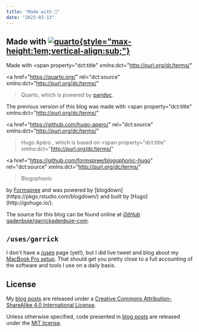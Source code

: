 ```yaml
---
title: "Made with 💙"
date: "2023-02-13"
---
```


## Made with [![quarto](https://quarto.org/quarto.png){style="max-height:1em;vertical-align:sub;"}](https://quarto.org)

Made with
<span
  property="dct:title"
  xmlns:dct="http://purl.org/dc/terms/"
>
  <a
    href="https://quarto.org/"
    rel="dct:source"
    xmlns:dct="http://purl.org/dc/terms/"
  >Quarto</a></span>,
which is powered by [pandoc](https://pandoc.org/).

The previous version of this blog was made with
<span
  property="dct:title"
  xmlns:dct="http://purl.org/dc/terms/"
>
  <a
    href="https://github.com/hugo-apero/"
    rel="dct:source"
    xmlns:dct="http://purl.org/dc/terms/"
  >Hugo Apéro</a>
</span>, which is based on
<span
  property="dct:title"
  xmlns:dct="http://purl.org/dc/terms/"
>
  <a
    href="https://github.com/formspree/blogophonic-hugo"
    rel="dct:source"
    xmlns:dct="http://purl.org/dc/terms/"
  >Blogophonic</a>
</span>
by
<a
  href="https://formspree.io"
  property="cc:attributionName"
  rel="cc:attributionURL"
  xmlns:cc="http://creativecommons.org/ns#"
>Formspree</a>
and was powered by [blogdown](https://pkgs.rstudio.com/blogdown/)
and built by [Hugo](http://gohugo.io/).

The source for this blog can be found online at <a href="https://github.com/gadenbuie/garrickadenbuie-com"><i class="fab fa-github"><span class="sr-only">GitHub</span></i> gadenbuie/garrickadenbuie-com</a>.

## `/uses/garrick`

I don't have a [/uses](https://uses.tech/) page (yet!), but I did live tweet and blog about my [MacBook Pro setup](/blog/setting-up-a-new-macbook-pro/). That should get you pretty close to a full accounting of the software and tools I use on a daily basis.

## License

My [blog posts](/blog/) are released under a [Creative Commons Attribution-ShareAlike 4.0 International License](http://creativecommons.org/licenses/by-sa/4.0/).

<center>
<i class="fab fa-creative-commons fa-2x"></i><i class="fab fa-creative-commons-by fa-2x"></i><i class="fab fa-creative-commons-sa fa-2x"></i>
</center>

Unless otherwise specified, code presented in [blog posts](/blog/) are released under the [MIT license](https://opensource.org/licenses/MIT).
